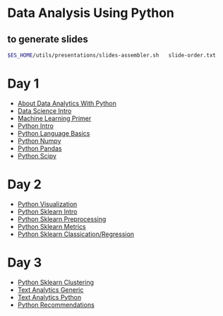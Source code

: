 # Data Analysis Using Python



## to generate slides

```bash
$ES_HOME/utils/presentations/slides-assembler.sh   slide-order.txt
```



# Day 1

 * [About Data Analytics With Python](./slides/About-Data-Analytics-With-Python.md)
 * [Data Science Intro](./slides/Data_Science_Intro.md)
 * [Machine Learning Primer](../machine-learning/generic/sagemaker/Machine-Learning-Primer.pptx)
 * [Python Intro](../python/slides/PYTHON-Intro.md)
 * [Python Language Basics](../python/slides/PYTHON-LanguageBasics.pptx)
 * [Python Numpy](./slides/PYTHON-NumPy.md)
 * [Python Pandas](./slides/PYTHON-Pandas.md)
 * [Python Scipy](./slides/PYTHON-Scipy.md)

# Day 2
 * [Python Visualization](./slides/PYTHON-Visualization.md)
 * [Python Sklearn Intro](./slides/PYTHON-Sklearn-Intro.md)
 * [Python Sklearn Preprocessing](./slides/PYTHON-Sklearn-Preprocessing.md)
 * [Python Sklearn Metrics](./slides/PYTHON-Sklearn-Metrics.md)
 * [Python Sklearn Classication/Regression](./slides/PYTHON-Sklearn-Classification-Regression.md)

# Day 3
 * [Python Sklearn Clustering](./slides/PYTHON-Sklearn-Clustering.md)
 * [Text Analytics Generic](../machine-learning/generic/Text-Analytics-Generic.pptx)
 * [Text Analytics Python](../machine-learning/generic/Text-Analytics-Python.pptx)
 * [Python Recommendations](./slides/PYTHON-Recommendations.md)


